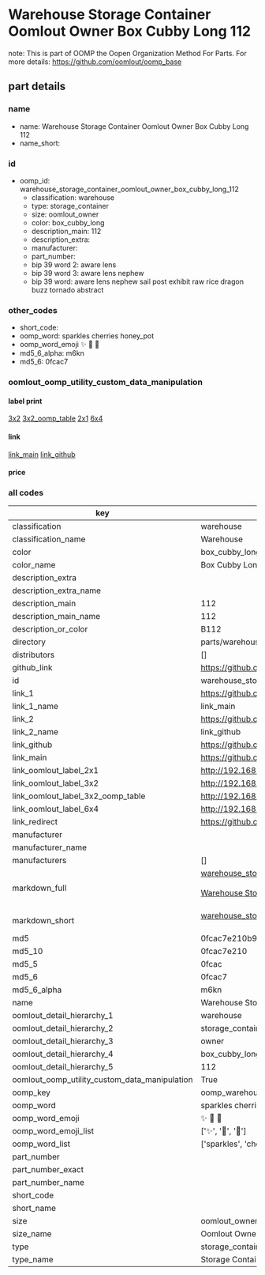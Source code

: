 # Warehouse Storage Container Oomlout Owner Box Cubby Long 112  

note: This is part of OOMP the Oopen Organization Method For Parts. For more details: https://github.com/oomlout/oomp_base

##  part details
  







### name
* name: Warehouse Storage Container Oomlout Owner Box Cubby Long 112
* name_short: 
### id
* oomp_id: warehouse_storage_container_oomlout_owner_box_cubby_long_112
  * classification: warehouse
  * type: storage_container
  * size: oomlout_owner
  * color: box_cubby_long
  * description_main: 112
  * description_extra: 
  * manufacturer: 
  * part_number: 
  * bip 39 word 2: aware lens
  * bip 39 word 3: aware lens nephew
  * bip 39 word: aware lens nephew sail post exhibit raw rice dragon buzz tornado abstract

### other_codes
* short_code: 
* oomp_word: sparkles cherries honey_pot
* oomp_word_emoji :sparkles: :cherries: :honey_pot:
* md5_6_alpha: m6kn
* md5_6: 0fcac7






### oomlout_oomp_utility_custom_data_manipulation
#### label print
[3x2](http://192.168.1.245:1112/?label=oomp%20m6kn)
[3x2_oomp_table](http://192.168.1.108:1112/?label=oomp%20m6kn)
[2x1](http://192.168.1.242:1112/?label=oomp%20m6kn)
[6x4](http://192.168.1.55:1112/?label=oomp%20m6kn)    

#### link

[link_main](https://github.com/oomlout/oomlout_oomp_version_1_messy/tree/main/parts/warehouse_storage_container_oomlout_owner_box_cubby_long_112) [link_github](https://github.com/oomlout/oomlout_oomp_version_1_messy/tree/main/parts/warehouse_storage_container_oomlout_owner_box_cubby_long_112)                             

#### price







### all codes 
| key | value |  
| --- | --- |  
| classification | warehouse |  
| classification_name | Warehouse |  
| color | box_cubby_long |  
| color_name | Box Cubby Long |  
| description_extra |  |  
| description_extra_name |  |  
| description_main | 112 |  
| description_main_name | 112 |  
| description_or_color | B112 |  
| directory | parts/warehouse_storage_container_oomlout_owner_box_cubby_long_112 |  
| distributors | [] |  
| github_link | https://github.com/oomlout/oomlout_oomp_part_src/tree/main/parts/warehouse_storage_container_oomlout_owner_box_cubby_long_112 |  
| id | warehouse_storage_container_oomlout_owner_box_cubby_long_112 |  
| link_1 | https://github.com/oomlout/oomlout_oomp_version_1_messy/tree/main/parts/warehouse_storage_container_oomlout_owner_box_cubby_long_112 |  
| link_1_name | link_main |  
| link_2 | https://github.com/oomlout/oomlout_oomp_version_1_messy/tree/main/parts/warehouse_storage_container_oomlout_owner_box_cubby_long_112 |  
| link_2_name | link_github |  
| link_github | https://github.com/oomlout/oomlout_oomp_version_1_messy/tree/main/parts/warehouse_storage_container_oomlout_owner_box_cubby_long_112 |  
| link_main | https://github.com/oomlout/oomlout_oomp_version_1_messy/tree/main/parts/warehouse_storage_container_oomlout_owner_box_cubby_long_112 |  
| link_oomlout_label_2x1 | http://192.168.1.242:1112/?label=oomp%20m6kn |  
| link_oomlout_label_3x2 | http://192.168.1.245:1112/?label=oomp%20m6kn |  
| link_oomlout_label_3x2_oomp_table | http://192.168.1.108:1112/?label=oomp%20m6kn |  
| link_oomlout_label_6x4 | http://192.168.1.55:1112/?label=oomp%20m6kn |  
| link_redirect | https://github.com/oomlout/oomlout_oomp_version_1_messy/tree/main/parts/warehouse_storage_container_oomlout_owner_box_cubby_long_112 |  
| manufacturer |  |  
| manufacturer_name |  |  
| manufacturers | [] |  
| markdown_full | [warehouse_storage_container_oomlout_owner_box_cubby_long_112](none)<br>[](none)<br>[Warehouse Storage Container Oomlout Owner Box Cubby Long 112](none)<br><br> |  
| markdown_short | [warehouse_storage_container_oomlout_owner_box_cubby_long_112](none)<br><br> |  
| md5 | 0fcac7e210b936513e545be328a00882 |  
| md5_10 | 0fcac7e210 |  
| md5_5 | 0fcac |  
| md5_6 | 0fcac7 |  
| md5_6_alpha | m6kn |  
| name | Warehouse Storage Container Oomlout Owner Box Cubby Long 112 |  
| oomlout_detail_hierarchy_1 | warehouse |  
| oomlout_detail_hierarchy_2 | storage_container |  
| oomlout_detail_hierarchy_3 | owner |  
| oomlout_detail_hierarchy_4 | box_cubby_long |  
| oomlout_detail_hierarchy_5 | 112 |  
| oomlout_oomp_utility_custom_data_manipulation | True |  
| oomp_key | oomp_warehouse_storage_container_oomlout_owner_box_cubby_long_112 |  
| oomp_word | sparkles cherries honey_pot |  
| oomp_word_emoji | :sparkles: :cherries: :honey_pot: |  
| oomp_word_emoji_list | [':sparkles:', ':cherries:', ':honey_pot:'] |  
| oomp_word_list | ['sparkles', 'cherries', 'honey_pot'] |  
| part_number |  |  
| part_number_exact |  |  
| part_number_name |  |  
| short_code |  |  
| short_name |  |  
| size | oomlout_owner |  
| size_name | Oomlout Owner |  
| type | storage_container |  
| type_name | Storage Container |  
